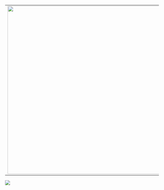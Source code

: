 <p align="center">
  <table>
  <tr>
      <td><img width="550px" align="left" src="https://github-readme-stats.vercel.app/api?username=OneParsec&show_icons=true&theme=dark)](https://github.com/anuraghazra/github-readme-stats"/></td>
      <td><img width="550px" src="https://github-readme-stats.vercel.app/api/top-langs/?username=OneParsec&langs_count=8&theme=dark)](https://github.com/anuraghazra/github-readme-stats" /></td>
  </tr>   
</table>
</p>


![](https://valid.x86.fr/cache/banner/qur65d-2.png)
